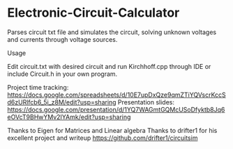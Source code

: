# Electronic-Circuit-Calculator
Parses circuit txt file and simulates the circuit, solving unknown voltages and currents through voltage sources.

Usage

Edit circuit.txt with desired circuit and run Kirchhoff.cpp through IDE or include Circuit.h in your own program.

Project time tracking: https://docs.google.com/spreadsheets/d/10E7upDxQze9qmZTiYQVscrKccSd6zURlfcb6_5i_z8M/edit?usp=sharing
Presentation slides: https://docs.google.com/presentation/d/1YQ7WAGmtGQMcUSoDfyktb8Jq6eOVcT9BHwYMv2IYAmk/edit?usp=sharing

Thanks to Eigen for Matrices and Linear algebra
Thanks to drifter1 for his excellent project and writeup https://github.com/drifter1/circuitsim
